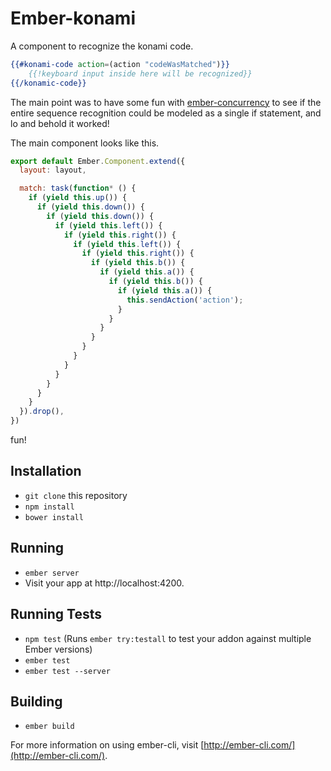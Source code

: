 # Ember-konami

A component to recognize the konami code.

``` handlebars
{{#konami-code action=(action "codeWasMatched")}}
    {{!keyboard input inside here will be recognized}}
{{/konamic-code}}
```

The main point was to have some fun with [ember-concurrency][1] to see if
the entire sequence recognition could be modeled as a single if statement, and
lo and behold it worked!

The main component looks like this.

``` javascript
export default Ember.Component.extend({
  layout: layout,

  match: task(function* () {
    if (yield this.up()) {
      if (yield this.down()) {
        if (yield this.down()) {
          if (yield this.left()) {
            if (yield this.right()) {
              if (yield this.left()) {
                if (yield this.right()) {
                  if (yield this.b()) {
                    if (yield this.a()) {
                      if (yield this.b()) {
                        if (yield this.a()) {
                          this.sendAction('action');
                        }
                      }
                    }
                  }
                }
              }
            }
          }
        }
      }
    }
  }).drop(),
})
```
fun!

## Installation

* `git clone` this repository
* `npm install`
* `bower install`

## Running

* `ember server`
* Visit your app at http://localhost:4200.

## Running Tests

* `npm test` (Runs `ember try:testall` to test your addon against multiple Ember versions)
* `ember test`
* `ember test --server`

## Building

* `ember build`

For more information on using ember-cli, visit [http://ember-cli.com/](http://ember-cli.com/).

[1]: http://ember-concurrency.com/

